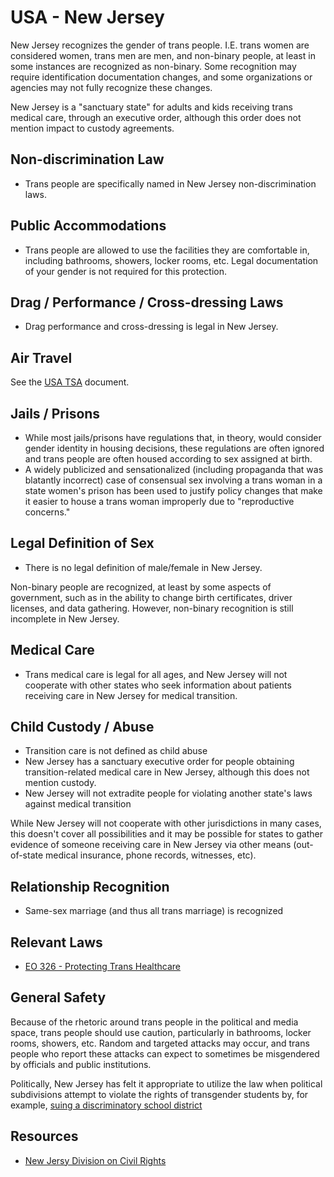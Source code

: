 # USA - New Jersey

New Jersey recognizes the gender of trans people. I.E. trans women are
considered women, trans men are men, and non-binary people, at least in
some instances are recognized as non-binary.  Some recognition may
require identification documentation changes, and some organizations or
agencies may not fully recognize these changes.

New Jersey is a "sanctuary state" for adults and kids receiving trans medical
care, through an executive order, although this order does not mention
impact to custody agreements.

## Non-discrimination Law

 * Trans people are specifically named in New Jersey non-discrimination laws.

## Public Accommodations

 * Trans people are allowed to use the facilities they are comfortable
   in, including bathrooms, showers, locker rooms, etc.  Legal
   documentation of your gender is not required for this protection.

## Drag / Performance / Cross-dressing Laws

 * Drag performance and cross-dressing is legal in New Jersey.

## Air Travel

See the [USA TSA](notes/tsa.md) document.

## Jails / Prisons

 * While most jails/prisons have regulations that, in theory, would
   consider gender identity in housing decisions, these regulations are
   often ignored and trans people are often housed according to sex
   assigned at birth.
 * A widely publicized and sensationalized (including propaganda that
   was blatantly incorrect) case of consensual sex involving a trans woman in
   a state women's prison has been used to justify policy changes that
   make it easier to house a trans woman improperly due to "reproductive
   concerns."

## Legal Definition of Sex

 * There is no legal definition of male/female in New Jersey.

Non-binary people are recognized, at least by some aspects of
government, such as in the ability to change birth certificates,
driver licenses, and data gathering. However, non-binary recognition is
still incomplete in New Jersey.

## Medical Care

 * Trans medical care is legal for all ages, and New Jersey will not
   cooperate with other states who seek information about patients
   receiving care in New Jersey for medical transition.

## Child Custody / Abuse

 * Transition care is not defined as child abuse
 * New Jersey has a sanctuary executive order for people obtaining
   transition-related medical care in New Jersey, although this does not
   mention custody.
 * New Jersey will not extradite people for violating another state's laws
   against medical transition

While New Jersey will not cooperate with other jurisdictions in many
cases, this doesn't cover all possibilities and it may be possible for
states to gather evidence of someone receiving care in New Jersey via
other means (out-of-state medical insurance, phone records, witnesses,
etc).
 
## Relationship Recognition

 * Same-sex marriage (and thus all trans marriage) is recognized

## Relevant Laws

 * [EO 326 - Protecting Trans Healthcare](https://d31hzlhk6di2h5.cloudfront.net/20230404/da/af/9c/05/b7356a0f2fcad2a7052a4713/EO-326.pdf)

## General Safety

Because of the rhetoric around trans people in the political and media
space, trans people should use caution, particularly in bathrooms,
locker rooms, showers, etc.  Random and targeted attacks may occur, and
trans people who report these attacks can expect to sometimes be misgendered
by officials and public institutions.

Politically, New Jersey has felt it appropriate to utilize the law when
political subdivisions attempt to violate the rights of transgender
students by, for example, [suing a discriminatory school
district](https://www.njoag.gov/ag-platkin-announces-filing-of-civil-rights-complaint-and-application-seeking-to-immediately-prohibit-implementation-of-hanover-township-board-of-educations-lgbtq-parental-notification-policy/)

## Resources

 * [New Jersy Division on Civil Rights](https://www.njoag.gov/about/divisions-and-offices/division-on-civil-rights-home/)
